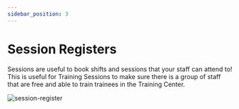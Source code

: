 ```yaml
---
sidebar_position: 3
---
```

# Session Registers
Sessions are useful to book shifts and sessions that your staff can attend to! This is useful for Training Sessions to make sure there is a group of staff that are free and able to train trainees in the Training Center.

![session-register](/img/hyra-sessiongif.gif)